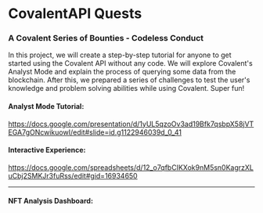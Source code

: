 # CovalentAPI Quests 

### A Covalent Series of Bounties - Codeless Conduct 

In this project, we will create a step-by-step tutorial for anyone to get started using the Covalent API without any code. We will explore Covalent's Analyst Mode and explain the process of querying some data from the blockchain. After this, we prepared a series of challenges to test the user's knowledge and problem solving abilities while using Covalent. Super fun!


#### Analyst Mode Tutorial:

https://docs.google.com/presentation/d/1yUL5qzoOv3ad19Bfk7qsbpX58jVTEGA7gONcwikuowI/edit#slide=id.g1122946039d_0_41

#### Interactive Experience:

https://docs.google.com/spreadsheets/d/12_o7qfbCIKXok9nM5sn0KagrzXLuCbj2SMKJr3fuRss/edit#gid=16934650

---

#### NFT Analysis Dashboard:
